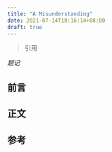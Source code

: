 ```yaml
---
title: "A Misunderstanding"
date: 2021-07-14T18:16:14+08:00
draft: true
---
```


> 引用

_题记_
<!--more-->
## 前言
## 正文
## 参考